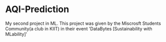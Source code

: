 # AQI-Prediction

My second project in ML.
This project was given by the Miscrosft Students Community(a club in KIIT) in their event 'DataBytes [Sustainability with MLability]'
